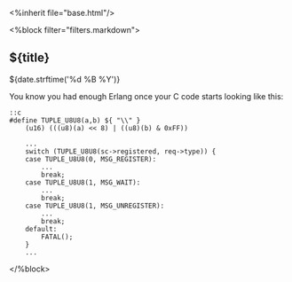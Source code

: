 <%inherit file="base.html"/>

<article>
<%block filter="filters.markdown">

${title}
====================================


<div class="date">${date.strftime('%d %B %Y')}</div>

You know you had enough Erlang once your C code starts looking like
this:

```
::c
#define TUPLE_U8U8(a,b) ${ "\\" }
	(u16) (((u8)(a) << 8) | ((u8)(b) & 0xFF))

	...
	switch (TUPLE_U8U8(sc->registered, req->type)) {
	case TUPLE_U8U8(0, MSG_REGISTER):
		...
		break;
	case TUPLE_U8U8(1, MSG_WAIT):
		...
		break;
	case TUPLE_U8U8(1, MSG_UNREGISTER):
		...
		break;
	default:
		FATAL();
	}
	...
```


</%block>
</article>
